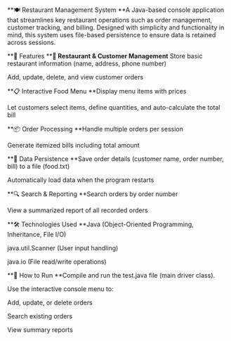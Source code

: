 **🍽️ Restaurant Management System
**A Java-based console application that streamlines key restaurant operations such as order management, customer tracking, and billing. Designed with simplicity and functionality in mind, this system uses file-based persistence to ensure data is retained across sessions.

**🚀 Features
****🏪 Restaurant & Customer Management**
Store basic restaurant information (name, address, phone number)

Add, update, delete, and view customer orders

**📋 Interactive Food Menu
**Display menu items with prices

Let customers select items, define quantities, and auto-calculate the total bill

**📦 Order Processing
**Handle multiple orders per session

Generate itemized bills including total amount

**💾 Data Persistence
**Save order details (customer name, order number, bill) to a file (food.txt)

Automatically load data when the program restarts

**🔍 Search & Reporting
**Search orders by order number

View a summarized report of all recorded orders

**🛠️ Technologies Used
**Java (Object-Oriented Programming, Inheritance, File I/O)

java.util.Scanner (User input handling)

java.io (File read/write operations)

**🧪 How to Run
**Compile and run the test.java file (main driver class).

Use the interactive console menu to:

Add, update, or delete orders

Search existing orders

View summary reports

